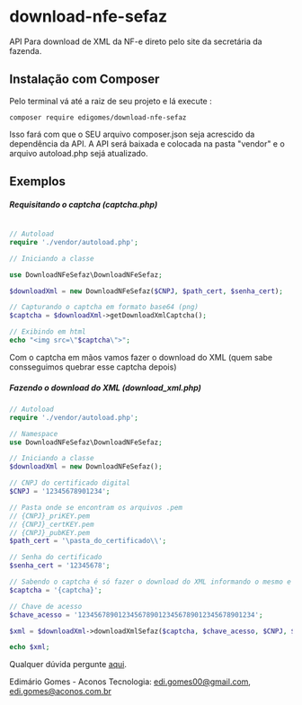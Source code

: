 # download-nfe-sefaz

API Para download de XML da NF-e direto pelo site da secretária da fazenda.

## Instalação com Composer

Pelo terminal vá até a raiz de seu projeto e lá execute :

```
composer require edigomes/download-nfe-sefaz
``` 
Isso fará com que o SEU arquivo composer.json seja acrescido da dependência da API.
A API será baixada e colocada na pasta "vendor" e o arquivo autoload.php sejá atualizado.

## Exemplos

##### Requisitando o captcha (captcha.php)

```php

// Autoload
require './vendor/autoload.php';

// Iniciando a classe

use DownloadNFeSefaz\DownloadNFeSefaz;

$downloadXml = new DownloadNFeSefaz($CNPJ, $path_cert, $senha_cert);

// Capturando o captcha em formato base64 (png)
$captcha = $downloadXml->getDownloadXmlCaptcha();

// Exibindo em html
echo "<img src=\"$captcha\">";

```

Com o captcha em mãos vamos fazer o download do XML (quem sabe consseguimos quebrar esse captcha depois)

##### Fazendo o download do XML (download_xml.php)

```php
// Autoload
require './vendor/autoload.php';

// Namespace
use DownloadNFeSefaz\DownloadNFeSefaz;

// Iniciando a classe
$downloadXml = new DownloadNFeSefaz();

// CNPJ do certificado digital
$CNPJ = '12345678901234';

// Pasta onde se encontram os arquivos .pem
// {CNPJ}_priKEY.pem
// {CNPJ}_certKEY.pem
// {CNPJ}_pubKEY.pem
$path_cert = '\pasta_do_certificado\\';

// Senha do certificado
$senha_cert = '12345678';

// Sabendo o captcha é só fazer o download do XML informando o mesmo e a chave de acesso da NF-e
$captcha = '{captcha}';

// Chave de acesso
$chave_acesso = '12345678901234567890123456789012345678901234';

$xml = $downloadXml->downloadXmlSefaz($captcha, $chave_acesso, $CNPJ, $path_cert, $senha_cert);

echo $xml;
```

Qualquer dúvida pergunte [aqui](https://groups.google.com/forum/#!topic/nfephp/H7UdfhnbKXE).

Edimário Gomes - Aconos Tecnologia: 
edi.gomes00@gmail.com,
edi.gomes@aconos.com.br